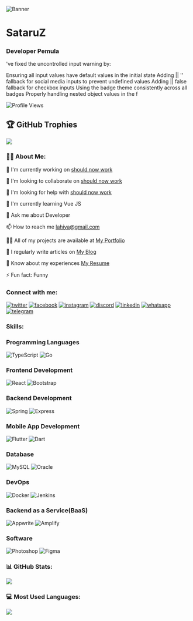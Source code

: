 ![Banner](https://i.pinimg.com/736x/93/16/98/931698b5b58fdd6d0097a0deb8eec747.jpg)

# SataruZ

### Developer Pemula

've fixed the uncontrolled input warning by:

Ensuring all input values have default values in the initial state
Adding || '' fallback for social media inputs to prevent undefined values
Adding || false fallback for checkbox inputs
Using the badge theme consistently across all badges
Properly handling nested object values in the f


![Profile Views](https://komarev.com/ghpvc/?username=SataruZ)


## 🏆 GitHub Trophies
![](https://github-profile-trophy.vercel.app/?username=SataruZ)

### 👨‍💻 About Me:

🔭 I'm currently working on [should now work](https://github.com/SataruZ/SataruZ/blob/main/README.md)

👯 I'm looking to collaborate on [should now work](https://github.com/SataruZ/SataruZ/blob/main/README.md)

🤝 I'm looking for help with [should now work](https://github.com/SataruZ/SataruZ/blob/main/README.md)

🌱 I'm currently learning Vue JS

💬 Ask me about Developer

📫 How to reach me lahiya@gmail.com

👨‍💻 All of my projects are available at [My Portfolio](https://github.com/SataruZ/SataruZ/blob/main/README.md)

📝 I regularly write articles on [My Blog](https://github.com/SataruZ/SataruZ/blob/main/README.md)

📄 Know about my experiences [My Resume](https://github.com/SataruZ/SataruZ/blob/main/README.md)

⚡ Fun fact: Funny


### Connect with me:

[![twitter](https://img.shields.io/badge/-twitter-ffffff?style=flat&logo=twitter)](https://twitter.com/without ) [![facebook](https://img.shields.io/badge/-facebook-ffffff?style=flat&logo=facebook)](https://fb.com/without ) [![instagram](https://img.shields.io/badge/-instagram-ffffff?style=flat&logo=instagram)](https://instagram.com/without ) [![discord](https://img.shields.io/badge/-discord-ffffff?style=flat&logo=discord)](https://discord.gg/745885) [![linkedin](https://img.shields.io/badge/-linkedin-ffffff?style=flat&logo=linkedin)](https://linkedin.com/in/without ) [![whatsapp](https://img.shields.io/badge/-whatsapp-ffffff?style=flat&logo=whatsapp)](https://wa.me/022598887) [![telegram](https://img.shields.io/badge/-telegram-ffffff?style=flat&logo=telegram)](https://t.me/without )


### Skills:


### Programming Languages
![TypeScript](https://img.shields.io/badge/-TypeScript-ffffff?style=flat&logo=typescript) ![Go](https://img.shields.io/badge/-Go-ffffff?style=flat&logo=go)


### Frontend Development
![React](https://img.shields.io/badge/-React-ffffff?style=flat&logo=react) ![Bootstrap](https://img.shields.io/badge/-Bootstrap-ffffff?style=flat&logo=bootstrap)


### Backend Development
![Spring](https://img.shields.io/badge/-Spring-ffffff?style=flat&logo=spring) ![Express](https://img.shields.io/badge/-Express-ffffff?style=flat&logo=express)


### Mobile App Development
![Flutter](https://img.shields.io/badge/-Flutter-ffffff?style=flat&logo=flutter) ![Dart](https://img.shields.io/badge/-Dart-ffffff?style=flat&logo=dart)


### Database
![MySQL](https://img.shields.io/badge/-MySQL-ffffff?style=flat&logo=mysql) ![Oracle](https://img.shields.io/badge/-Oracle-ffffff?style=flat&logo=oracle)


### DevOps
![Docker](https://img.shields.io/badge/-Docker-ffffff?style=flat&logo=docker) ![Jenkins](https://img.shields.io/badge/-Jenkins-ffffff?style=flat&logo=jenkins)


### Backend as a Service(BaaS)
![Appwrite](https://img.shields.io/badge/-Appwrite-ffffff?style=flat&logo=appwrite) ![Amplify](https://img.shields.io/badge/-Amplify-ffffff?style=flat&logo=amplify)


### Software
![Photoshop](https://img.shields.io/badge/-Photoshop-ffffff?style=flat&logo=photoshop) ![Figma](https://img.shields.io/badge/-Figma-ffffff?style=flat&logo=figma)


### 📊 GitHub Stats:
![](https://github-readme-stats.vercel.app/api?username=SataruZ&theme=tokyonight&hide_border=false&include_all_commits=true&count_private=true)


### 💻 Most Used Languages:
![](https://github-readme-stats.vercel.app/api/top-langs/?username=SataruZ&theme=tokyonight&hide_border=false&include_all_commits=true&count_private=true&layout=compact)
